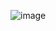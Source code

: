 ![image](https://github.com/Sweathadharan/spotify/assets/89176350/9c8e7b9f-9e76-4d1b-9c28-48cbf549cef6)
